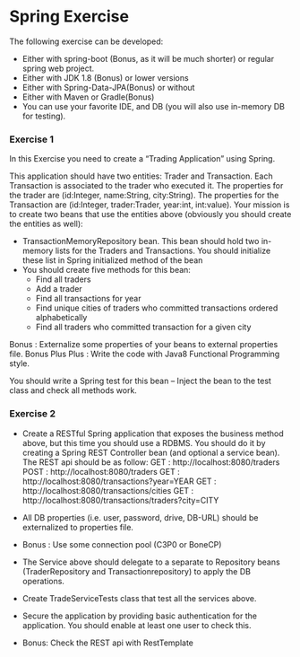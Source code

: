 # Spring Exercise

The following exercise can be developed:
* Either with spring-boot (Bonus, as it will be much shorter) or regular spring web project. 
* Either with JDK 1.8 (Bonus) or lower versions
* Either with Spring-Data-JPA(Bonus)  or without
* Either with Maven or Gradle(Bonus) 
* You can use your favorite IDE, and DB (you will also use in-memory DB for testing).


### Exercise 1
In this Exercise you need to create a “Trading Application” using Spring. 

This application should have two entities: Trader and Transaction. Each Transaction is associated to the trader who executed it. 
The properties for the trader are (id:Integer, name:String, city:String). 
The properties for the Transaction are (id:Integer, trader:Trader, year:int, int:value).
Your mission is to create two beans that use the entities above (obviously you should create the entities as well): 
* TransactionMemoryRepository bean. This bean should hold two in-memory lists for the Traders and Transactions. You should initialize these list in Spring initialized method of the bean
* You should create five methods for this bean: 
  * Find all traders
  * Add a trader
  * Find all transactions for year
  * Find unique cities of traders who committed transactions ordered alphabetically
  * Find all traders who committed transaction for a given city

Bonus : Externalize some properties of your beans to external properties file.
Bonus Plus Plus : Write the code with Java8 Functional Programming style.


You should write a Spring test for this bean – Inject the bean to the test class and check all methods work.



### Exercise 2
* Create a RESTful Spring application that exposes the business method above, but this time you should use a RDBMS. You should do it by creating a Spring REST Controller bean (and optional a service bean).
The REST api should be as follow:
GET : http://localhost:8080/traders
POST : http://localhost:8080/traders
GET : http://localhost:8080/transactions?year=YEAR
GET : http://localhost:8080/transactions/cities
GET : http://localhost:8080/transactions/traders?city=CITY

* All DB properties (i.e. user, password, drive, DB-URL) should be externalized to properties file.
* Bonus : Use some connection pool (C3P0 or BoneCP)
* The Service above should delegate to a separate to Repository beans (TraderRepository and Transactionrepository) to apply the DB operations.
* Create TradeServiceTests class that test all the services above.
* Secure the application by providing basic authentication for the application. You should enable at least one user to check this.
* Bonus: Check the REST api with RestTemplate

